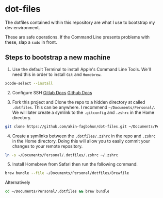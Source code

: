 # dot-files
The dotfiles contained within this repository are what I use to bootstrap my dev environment.

These are safe operations. If the Command Line presents problems with these, slap a `sudo` in front. 

## Steps to bootstrap a new machine
1. Use the default Terminal to install Apple's Command Line Tools. We'll need this in order to install `Git` and `Homebrew`.
```bash
xcode-select --install
```

2. Configure SSH
[Gitlab Docs](https://docs.gitlab.com/ee/user/ssh.html)
[Github Docs](https://docs.github.com/en/authentication/connecting-to-github-with-ssh)

3. Fork this project and Clone the repo to a hidden directory at called `.dotfiles`. This can be anywhere. I recommend `~/Documents/Personal/`. We will later create a symlink to the `.gitconfig` and `.zshrc` in the Home directory.

```bash
git clone https://github.com/akin-fagbohun/dot-files.git ~/Documents/Personal/.dotfiles
```

4. Create a symlinks between the `.dotfiles/.zshrc` in the repo and `.zshrc` in the Home directory. Doing this will allow you to easily commit your changes to your remote repository.
```bash
ln -s ~/Documents/Personal/.dotfiles/.zshrc ~/.zshrc
```

5. Install Homebrew from Safari then run the following command.
```bash
brew bundle --file ~/Documents/Personal/dotfiles/Brewfile
```

Alternatively
```bash
cd ~/Documents/Personal/.dotfiles && brew bundle
```